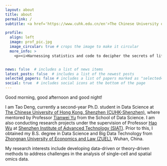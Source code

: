 ```yaml
---
layout: about
title: about
permalink: /
subtitle: <a href='https://www.cuhk.edu.cn/en'>The Chinese University of Hong Kong, Shenzhen</a>, Guangdong, China

profile:
  align: left
  image: prof_pic.jpg
  image_circular: true # crops the image to make it circular
  more_info: >
    <p><i>Harnessing statistics and code to decipher the secrets of life.</i></p>


news: false  # includes a list of news items
latest_posts: false  # includes a list of the newest posts
selected_papers: false # includes a list of papers marked as "selected={true}"
social: true  # includes social icons at the bottom of the page
---
```


Good morning, good afternoon and good night! 

I am Tao Deng, currently a second-year Ph.D. student in Data Science at [The Chinese University of Hong Kong, Shenzhen (CUHK-Shenzhen)](https://www.cuhk.edu.cn/en), where mentored by Professor [Tianwei Yu](https://mypage.cuhk.edu.cn/academics/yutianwei/) from the School of Data Science. I am also conducting research projects under the supervision of Professor [Hao Wu](https://www.haowulab.org/) at [Shenzhen Institute of Advanced Technology (SIAT)](https://english.siat.ac.cn/). <!-- I am also involved in a joint training program between the Shenzhen Research Institute of Big Data (SRIBD) and CUHK-Shenzhen. --> Prior to this, I obtained my B.S. degree in Data Science and Big Data Technology from [Zhongnan University of Economics and Law (ZUEL)](http://english.zuel.edu.cn/), Wuhan, China.

My research interests include developing data-driven or theory-driven methods to address challenges in the analysis of single-cell and spatial omics data.
